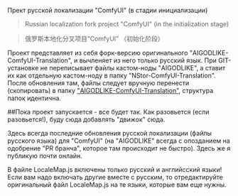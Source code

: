 Прект русской локализации "ComfyUI" (в стадии инициализации)

> Russian localization fork project "ComfyUI" (in the initialization stage)

> 俄罗斯本地化分叉项目“ComfyUI” （初始化阶段）

Проект представляет из себя форк-версию оригинального "AIGODLIKE-ComfyUI-Translation", и вычленяет из него только русский язык. При GIT-установке не переписывает файлы кастом-ноды "AIGODLIKE", а ставит их как отдельную кастом-ноду в папку "NStor-ComfyUI-Translation". После обновления там, файлы следует вручную перенести (скопировать) в папку ["AIGODLIKE-ComfyUI-Translation"](https://github.com/AIGODLIKE/AIGODLIKE-ComfyUI-Translation), структура папок идентична.

##Пока проект запускается - все будет так. Как разовьется (если разовьется!), буду сюда добавлять "движок" сюда.

Здесь всегда последние обновления русской локализации (файлы русского языка) для "ComfyUI" (на "AIGODLIKE" всегда с опозданием на одобрение "PR бранча", которое там происходит не быстро). Здесь же я публикую почти онлайн.

В файле LocaleMap.js включены только русский и английсский языки! Если вам надо включать другие вместе с русским, то отредактируйте оригинальный файл LocaleMap.js на те языки, которые вам еще нужны.

